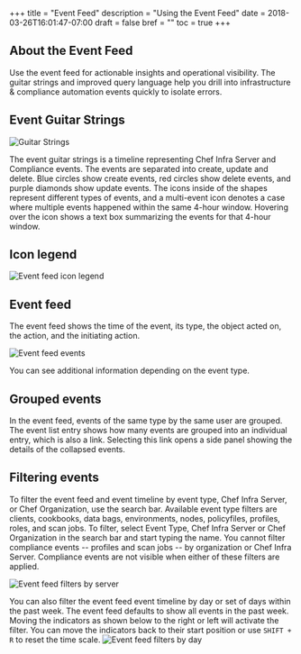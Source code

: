 +++
title = "Event Feed"
description = "Using the Event Feed"
date = 2018-03-26T16:01:47-07:00
draft = false
bref = ""
toc = true
+++

## About the Event Feed

Use the event feed for actionable insights and operational visibility.
The guitar strings and improved query language help you drill into infrastructure & compliance automation events quickly to isolate errors.

## Event Guitar Strings

![Guitar Strings](/images/docs/guitar-strings.png)

The event guitar strings is a timeline representing Chef Infra Server and Compliance events. The events are separated into create, update and delete. Blue circles show create events, red circles show delete events, and purple diamonds show update events. The icons inside of the shapes represent different types of events, and a multi-event icon denotes a case where multiple events happened within the same 4-hour window. Hovering over the icon shows a text box summarizing the events for that 4-hour window.

## Icon legend

![Event feed icon legend](/images/docs/event_icons.png)

## Event feed

The event feed shows the time of the event, its type, the object acted on, the action, and the initiating action.

![Event feed events](/images/docs/event-feed-events.png)

You can see additional information depending on the event type.

## Grouped events

In the event feed, events of the same type by the same user are grouped. The event list entry shows how many events are grouped into an individual entry, which is also a link. Selecting this link opens a side panel showing the details of the collapsed events.

## Filtering events

To filter the event feed and event timeline by event type, Chef Infra Server, or Chef Organization, use the search bar. Available event type filters are clients, cookbooks, data bags, environments, nodes, policyfiles, profiles, roles, and scan jobs.
To filter, select Event Type, Chef Infra Server or Chef Organization in the search bar and start typing the name. You cannot filter compliance events -- profiles and scan jobs -- by organization or Chef Infra Server. Compliance events are not visible when either of these filters are applied.

![Event feed filters by server](/images/docs/event-feed-filters-servers.png)

You can also filter the event feed event timeline by day or set of days within the past week. The event feed defaults to show all events in the past week. Moving the indicators as shown below to the right or left will activate the filter. You can move the indicators back to their start position or use `SHIFT + R` to reset the time scale.
![Event feed filters by day](/images/docs/event-feed-filters-days.png)

